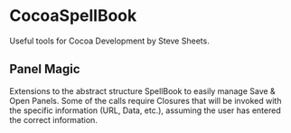 # CocoaSpellBook

Useful tools for Cocoa Development by Steve Sheets.

## Panel Magic

Extensions to the abstract structure SpellBook to easily manage Save & Open Panels.  Some of the calls require Closures that will be invoked with the specific information (URL, Data, etc.), assuming the user has entered the correct information.
